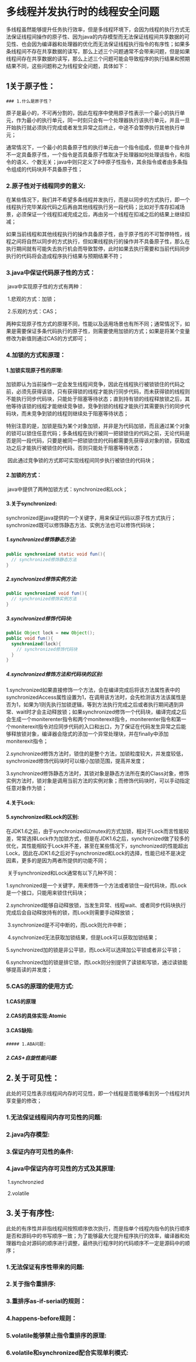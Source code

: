 # 多线程并发执行时的线程安全问题

​		多线程虽然能够提升任务执行效率，但是多线程环境下，会因为线程的执行方式无法保证线程间操作的原子性、因为java的内存模型而无法保证线程间共享数据的可见性、也会因为编译器和处理器的优化而无法保证线程执行指令的有序性；如果多条线程间不存在共享数据的读写，那么上述三个问题通常不会带来问题，但是如果线程间存在共享数据的读写，那么上述三个问题可能会导致程序的执行结果和预期结果不同，这些问题称之为线程安全问题，具体如下：

## 1关于原子性：

    ### 1.什么是原子性？

​        原子是最小的，不可再分割的，因此在程序中使用原子性表示一个最小的执行单元，作为最小的执行单元，同一时刻只会有一个处理器执行该执行单元，并且一旦开始执行就必须执行完成或者发生异常之后终止，中途不会暂停执行其他执行单元；

​		通常情况下，一个最小的具备原子性的执行单元由一个指令组成，但是单个指令并不一定具备原子性，一个指令是否具备原子性取决于处理器如何处理该指令，和指令的语义、个数无关；java中则只定义了8中原子性指令，其余指令或者由多条指令组成的代码块并不具备原子性；

### 2.原子性对于线程同步的意义:

​		在某些情况下，我们并不希望多条线程并发执行，而是以同步的方式执行，即一个线程执行完毕某段代码之后再由其他线程执行另一段代码；比如对于库存扣减场景，必须保证一个线程扣减完成之后，再由另一个线程在扣减之后的结果上继续扣减；

​		如果当前线程和其他线程执行的操作具备原子性，由于原子性的不可暂停特性，线程之间将自然以同步的方式执行，但如果线程执行的操作并不具备原子性，那么在执行期间就有可能失去执行机会而导致暂停，此时如果去执行需要和当前代码同步执行的代码将会造成程序执行结果与预期结果不符；

### 3.java中保证代码原子性的方式：

​		java中实现原子性的方式有两种：

​			1.悲观的方式：加锁；

​			2.乐观的方式：CAS；

​		两种实现原子性方式的原理不同，性能以及适用场景也有所不同；通常情况下，如果是需要保证多条代码执行的原子性，则需要使用加锁的方式；如果是将某个变量修改为新值则通过CAS的方式即可；

### 4.加锁的方式和原理：

#### 1.加锁实现原子性的原理:

​		加锁即认为当前操作一定会发生线程间竞争，因此在线程执行被锁锁住的代码之前，必须先获得该锁，只有获得锁的线程才能执行同步代码，而未获得锁的线程则不能执行同步代码块，只能处于阻塞等待状态；直到持有锁的线程释放锁之后，其他等待该锁的线程才能继续竞争锁，竞争到锁的线程才能执行其需要执行的同步代码块，而未竞争到锁的线程则继续处于阻塞等待状态；

​		特别注意的是，加锁是指为某个对象加锁，并非是为代码加锁，而且通过某个对象的锁可以锁住任意代码；多条线程在执行被同一把锁锁住的代码之前，无论代码是否是同一段代码，只要是被同一把锁锁住的代码都需要先获得该对象的锁，获取成功之后才能执行被锁住的代码，否则只能处于阻塞等待状态；

​		因此通过竞争锁的方式即可实现线程间同步执行被锁住的代码块；

#### 2.加锁的方式：

​		java中提供了两种加锁方式：synchronized和Lock；

#### 3.关于synchronized:

​		synchronized是java提供的一个关键字，用来保证代码以原子性方式执行；synchronized既可以修饰静态方法、实例方法也可以修饰代码块；

##### 1.synchronized修饰静态方法:

````java
public synchronized static void fun(){
  // synchronized修饰静态方法
}
````

##### 2.synchronized修饰实例方法:

```java
public synchronized void fun(){
  // synchronized修饰实例方法
}
```

##### 3.synchronized修饰代码块:

```java
public Object lock = new Object();
public void fun(){
  synchronized(lock){
    // synchronized修饰代码块
  }
}
```

##### 4.synchronized修饰方法和代码块的区别:

​	1.synchronized如果直接修饰一个方法，会在编译完成后将该方法属性表中的synchronizedAccess属性设置为1，在调用该方法时，会先检测该方法该属性是否为1，如果为1则先执行加锁逻辑，等到方法执行完成之后或者执行期间遇到异常、wait时才会主动释放锁；如果synchronized修饰一个代码块，编译完成之后会生成一个moniterenter指令和两个moniterexit指令，moniterenter指令和第一个moniterexit指令对应同步代码的入口和出口，为了保证在代码发生异常之后能够释放锁对象，编译器会隐式的添加一个异常处理块，并在finally中添加moniterexit指令；

​	2.synchronized修饰方法时，锁住的是整个方法，加锁粒度较大，并发度较低，synchronized修饰代码块时可以缩小加锁范围，提高并发度；

​	3.synchronized修饰静态方法时，其锁对象是静态方法所在类的Class对象，修饰实例方法时，锁对象是调用当前方法的实例对象；而修饰代码块时，可以手动指定任意对象作为锁；

#### 4.关于Lock:



#### 5.synchronized和Lock的区别:

​		在JDK1.6之前，由于synchronized以mutex的方式加锁，相对于Lock而言性能较差，常常选择Lock作为加锁方式，但是在JDK1.6之后，synchronized做了较多的优化，其性能相较于Lock并不差，甚至在某些情况下，synchronized的性能超出Lock，因此在JDK1.6之后对于synchronized和Lock的选择，性能已经不是决定因素，更多的是因为两者所提供的功能不同；

​		关于synchronized和Lock通常有以下几种不同：

​			1.synchronized是一个关键字，用来修饰一个方法或者锁住一段代码块，而Lock是一个接口，只能用来锁住代码块；

​			2.synchronized能够自动释放锁，当发生异常、线程wait、或者同步代码块执行完成后会自动释放持有的锁，而Lock则需要手动释放锁；

​			3.synchronized是不可中断的，而Lock则允许中断；

​			4.synchronized无法获取加锁结果，但是Lock可以获取加锁结果；

​			5.synchronized加的锁是非公平锁，而Lock可以选择加公平锁或者非公平锁；

​			6.synchronized加的锁是排它锁，而Lock则分别提供了读锁和写锁，通过读锁能够提高读的并发度；

### 5.CAS的原理的使用方式:

#### 1.CAS的原理

#### 2.CAS的具体实现:Atomic

#### 3.CAS缺陷:

	##### 1.ABA问题:

##### 2.CAS+自旋性能问题:

## 2.关于可见性：	

​		此处的可见性表示线程间内存的可见性，即一个线程是否能够看到另一个线程对共享变量的修改；

### 1.无法保证线程间内存可见性的问题:

### 2.java内存模型:

### 3.保证内存可见性的条件:

### 4.java中保证内存可见性的方式及其原理:

​	1.synchronzied

​	2.volatile

## 3.关于有序性:

​		此处的有序性并非指线程间按照顺序依次执行，而是指单个线程内指令的执行顺序是否和源码中的书写顺序一致；为了能够最大化提升程序执行的效率，编译器和处理器均会对源码的顺序进行调整，最终执行程序时的代码顺序不一定是源码中的顺序；

### 1.无法保证有序性带来的问题:		

### 2.关于指令重排序:

### 3.重排序as-if-serial的规则：

### 4.happens-before规则：

### 5.volatile能够禁止指令重排序的原理:

### 6.volatile和synchronized配合实现单利模式:







